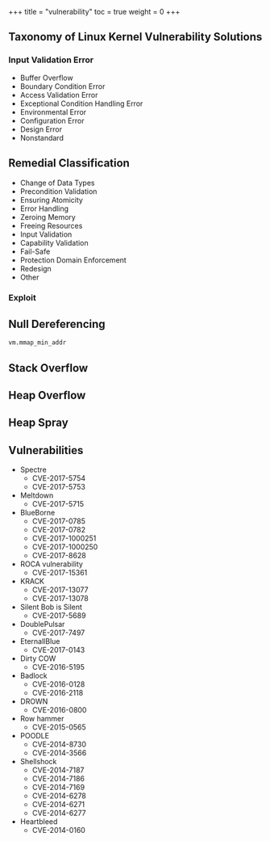 +++
title  = "vulnerability"
toc    = true
weight = 0
+++

## Taxonomy of Linux Kernel Vulnerability Solutions
### Input Validation Error
- Buffer Overflow
- Boundary Condition Error
- Access Validation Error
- Exceptional Condition Handling Error
- Environmental Error
- Configuration Error
- Design Error
- Nonstandard

## Remedial Classification
- Change of Data Types
- Precondition Validation
- Ensuring Atomicity
- Error Handling
- Zeroing Memory
- Freeing Resources
- Input Validation
- Capability Validation
- Fail-Safe
- Protection Domain Enforcement
- Redesign
- Other

### Exploit
## Null Dereferencing
```bash
vm.mmap_min_addr
```

## Stack Overflow

## Heap Overflow

## Heap Spray

## Vulnerabilities
- Spectre
  - CVE-2017-5754
  - CVE-2017-5753
- Meltdown
  - CVE-2017-5715
- BlueBorne
  - CVE-2017-0785
  - CVE-2017-0782
  - CVE-2017-1000251
  - CVE-2017-1000250
  - CVE-2017-8628
- ROCA vulnerability
  - CVE-2017-15361
- KRACK
  - CVE-2017-13077
  - CVE-2017-13078
- Silent Bob is Silent
  - CVE-2017-5689
- DoublePulsar
  - CVE-2017-7497
- EternallBlue
  - CVE-2017-0143
- Dirty COW 
  - CVE-2016-5195
- Badlock
  - CVE-2016-0128
  - CVE-2016-2118
- DROWN
  - CVE-2016-0800
- Row hammer
  - CVE-2015-0565
- POODLE
  - CVE-2014-8730
  - CVE-2014-3566
- Shellshock
  - CVE-2014-7187
  - CVE-2014-7186
  - CVE-2014-7169
  - CVE-2014-6278
  - CVE-2014-6271
  - CVE-2014-6277
- Heartbleed
  - CVE-2014-0160
